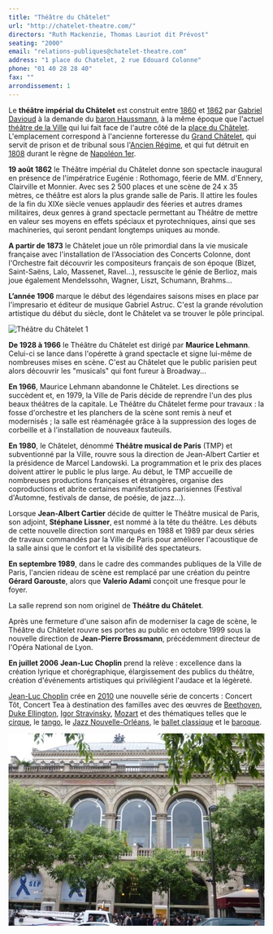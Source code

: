 ```yaml
---
title: "Théâtre du Châtelet"
url: "http://chatelet-theatre.com/"
directors: "Ruth Mackenzie, Thomas Lauriot dit Prévost"
seating: "2000"
email: "relations-publiques@chatelet-theatre.com"
address: "1 place du Chatelet, 2 rue Edouard Colonne"
phone: "01 40 28 28 40"
fax: ""
arrondissement: 1
---
```


Le **théâtre impérial du Châtelet** est construit entre [1860](https://fr.wikipedia.org/wiki/1860) et [1862](https://fr.wikipedia.org/wiki/1862) par [Gabriel Davioud](https://fr.wikipedia.org/wiki/Gabriel_Davioud) à la demande du [baron Haussmann](https://fr.wikipedia.org/wiki/Georges_Eug%C3%A8ne_Haussmann), à la même époque que l'actuel [théâtre de la Ville](https://fr.wikipedia.org/wiki/Th%C3%A9%C3%A2tre_de_la_Ville) qui lui fait face de l'autre côté de la [place du Châtelet](https://fr.wikipedia.org/wiki/Place_du_Ch%C3%A2telet). L'emplacement correspond à l'ancienne forteresse du [Grand Châtelet](https://fr.wikipedia.org/wiki/Grand_Ch%C3%A2telet), qui servit de prison et de tribunal sous l'[Ancien Régime](https://fr.wikipedia.org/wiki/Ancien_R%C3%A9gime), et qui fut détruit en [1808](https://fr.wikipedia.org/wiki/1808) durant le règne de [Napoléon 1er](https://fr.wikipedia.org/wiki/Napol%C3%A9on_Bonaparte). 

**19 août 1862** le Théâtre impérial du Châtelet donne son spectacle inaugural en présence de l'impératrice Eugénie : Rothomago, féerie de MM. d'Ennery, Clairville et Monnier. Avec ses 2 500 places et une scène de 24 x 35 mètres, ce théâtre est alors la plus grande salle de Paris. Il attire les foules de la fin du XIXe siècle venues applaudir des féeries et autres drames militaires, deux genres à grand spectacle permettant au Théâtre de mettre en valeur ses moyens en effets spéciaux et pyrotechniques, ainsi que ses machineries, qui seront pendant longtemps uniques au monde. 

**A partir de 1873** le Châtelet joue un rôle primordial dans la vie musicale française avec l'installation de l'Association des Concerts Colonne, dont l'Orchestre fait découvrir les compositeurs français de son époque (Bizet, Saint-Saëns, Lalo, Massenet, Ravel...), ressuscite le génie de Berlioz, mais joue également Mendelssohn, Wagner, Liszt, Schumann, Brahms...

**L’année 1906** marque le début des légendaires saisons mises en place par l'impresario et éditeur de musique Gabriel Astruc. C'est la grande révolution artistique du début du siècle, dont le Châtelet va se trouver le pôle principal.

![Théâtre du Châtelet 1](./images/theatre-du-chatelet/theatre-du-chatelet-1.jpg)

**De 1928 à 1966** le Théâtre du Châtelet est dirigé par **Maurice Lehmann**. Celui-ci se lance dans l'opérette à grand spectacle et signe lui-même de nombreuses mises en scène. C'est au Châtelet que le public parisien peut alors découvrir les "musicals" qui font fureur à Broadway... 

**En 1966**, Maurice Lehmann abandonne le Châtelet. Les directions se succèdent et, en 1979, la Ville de Paris décide de reprendre l'un des plus beaux théâtres de la capitale. Le Théâtre du Châtelet ferme pour travaux : la fosse d'orchestre et les planchers de la scène sont remis à neuf et modernisés ; la salle est réaménagée grâce à la suppression des loges de corbeille et à l'installation de nouveaux fauteuils. 

**En 1980**, le Châtelet, dénommé **Théâtre musical de Paris** (TMP) et subventionné par la Ville, rouvre sous la direction de Jean-Albert Cartier et la présidence de Marcel Landowski. La programmation et le prix des places doivent attirer le public le plus large. Au début, le TMP accueille de nombreuses productions françaises et étrangères, organise des coproductions et abrite certaines manifestations parisiennes (Festival d'Automne, festivals de danse, de poésie, de jazz...).

Lorsque **Jean-Albert Cartier** décide de quitter le Théâtre musical de Paris, son adjoint, **Stéphane Lissner**, est nommé à la tête du théâtre. Les débuts de cette nouvelle direction sont marqués en 1988 et 1989 par deux séries de travaux commandés par la Ville de Paris pour améliorer l'acoustique de la salle ainsi que le confort et la visibilité des spectateurs. 

**En septembre 1989**, dans le cadre des commandes publiques de la Ville de Paris, l'ancien rideau de scène est remplacé par une création du peintre **Gérard Garouste**, alors que **Valerio Adami** conçoit une fresque pour le foyer. 

La salle reprend son nom originel de **Théâtre du Châtelet**. 

Après une fermeture d'une saison afin de moderniser la cage de scène, le Théâtre du Châtelet rouvre ses portes au public en octobre 1999 sous la nouvelle direction de **Jean-Pierre Brossmann**, précédemment directeur de l'Opéra National de Lyon.   

**En juillet 2006** **Jean-Luc Choplin** prend la relève : excellence dans la création lyrique et chorégraphique, élargissement des publics du théâtre, création d'événements artistiques qui privilégient l'audace et la légèreté.

  
[Jean-Luc Choplin](https://fr.wikipedia.org/wiki/Jean-Luc_Choplin) crée en [2010](https://fr.wikipedia.org/wiki/2010_en_musique) une nouvelle série de concerts : Concert Tôt, Concert Tea à destination des familles avec des œuvres de [Beethoven](https://fr.wikipedia.org/wiki/Beethoven), [Duke Ellington](https://fr.wikipedia.org/wiki/Duke_Ellington), [Igor Stravinsky](https://fr.wikipedia.org/wiki/Igor_Stravinsky), [Mozart](https://fr.wikipedia.org/wiki/Mozart) et des thématiques telles que le [cirque](https://fr.wikipedia.org/wiki/Cirque), le [tango](https://fr.wikipedia.org/wiki/Tango_(danse)), le [Jazz Nouvelle-Orléans](https://fr.wikipedia.org/wiki/Jazz_Nouvelle-Orl%C3%A9ans), le [ballet classique](https://fr.wikipedia.org/wiki/Ballet) et le [baroque](https://fr.wikipedia.org/wiki/Musique_baroque).

![Théâtre du Châtelet 2](../images/1er/theatre-du-chatelet/theatre-du-chatelet-2.jpg)